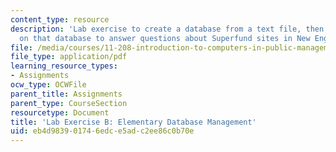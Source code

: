 ```yaml
---
content_type: resource
description: 'Lab exercise to create a database from a text file, then run queries
  on that database to answer questions about Superfund sites in New England. '
file: /media/courses/11-208-introduction-to-computers-in-public-management-ii-january-iap-2002/eb4d983901746edce5adc2ee86c0b70e_11208labB.pdf
file_type: application/pdf
learning_resource_types:
- Assignments
ocw_type: OCWFile
parent_title: Assignments
parent_type: CourseSection
resourcetype: Document
title: 'Lab Exercise B: Elementary Database Management'
uid: eb4d9839-0174-6edc-e5ad-c2ee86c0b70e
---
```

